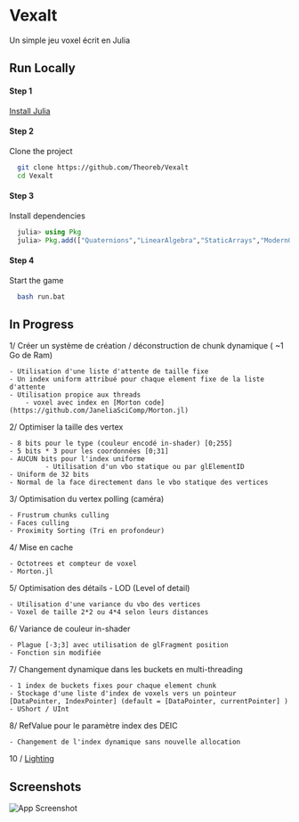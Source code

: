 
# Vexalt

Un simple jeu voxel écrit en Julia


## Run Locally

#### Step 1

[Install Julia](https://julialang.org/downloads/)

#### Step 2

Clone the project

```bash
  git clone https://github.com/Theoreb/Vexalt
  cd Vexalt
```

#### Step 3

Install dependencies

```julia
  julia> using Pkg
  julia> Pkg.add(["Quaternions","LinearAlgebra","StaticArrays","ModernGL","CSyntax","GLFW"])
```

#### Step 4

Start the game

```bash
  bash run.bat
```


## In Progress

1/ Créer un système de création / déconstruction de chunk dynamique ( ~1 Go de Ram)
	
    - Utilisation d'une liste d'attente de taille fixe
	- Un index uniform attribué pour chaque element fixe de la liste d'attente
	- Utilisation propice aux threads
        - voxel avec index en [Morton code](https://github.com/JaneliaSciComp/Morton.jl)

2/ Optimiser la taille des vertex
	
    - 8 bits pour le type (couleur encodé in-shader) [0;255]
	- 5 bits * 3 pour les coordonnées [0;31]
	- AUCUN bits pour l'index uniforme
             - Utilisation d'un vbo statique ou par glElementID
	- Uniform de 32 bits
	- Normal de la face directement dans le vbo statique des vertices

3/ Optimisation du vertex polling (caméra)
	
    - Frustrum chunks culling
	- Faces culling
	- Proximity Sorting (Tri en profondeur)

4/ Mise en cache
	
    - Octotrees et compteur de voxel
    - Morton.jl

5/ Optimisation des détails - LOD (Level of detail)
	
    - Utilisation d'une variance du vbo des vertices
	- Voxel de taille 2*2 ou 4*4 selon leurs distances

6/ Variance de couleur in-shader
	
    - Plague [-3;3] avec utilisation de glFragment position
	- Fonction sin modifiée

7/ Changement dynamique dans les buckets en multi-threading
	
    - 1 index de buckets fixes pour chaque element chunk
	- Stockage d'une liste d'index de voxels vers un pointeur	[DataPointer, IndexPointer] (default = [DataPointer, currentPointer] )
	- UShort / UInt

8/ RefValue pour le paramètre index des DEIC

    - Changement de l'index dynamique sans nouvelle allocation

10 / [Lighting](https://web.archive.org/web/20200319071420/http://codeflow.org/entries/2010/dec/09/minecraft-like-rendering-experiments-in-opengl-4/)




## Screenshots

![App Screenshot](https://camo.githubusercontent.com/0a44d14a9c93b7f6f3de6ca3d060e0ddef93e18a4fa80ac61a6927f2fcf57c7e/68747470733a2f2f63646e2e646973636f72646170702e636f6d2f6174746163686d656e74732f3738323637303434343438353933353135352f3939343635383935303238363933383133322f756e6b6e6f776e2e706e67)

